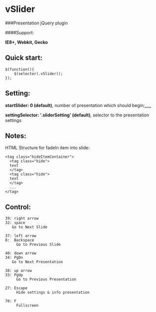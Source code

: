 vSlider
=======

###Presentation jQuery plugin

####Support: 

__IE8+, Webkit, Gecko__

Quick start:
------------
```
$(function(){
	$(selector).vSlider();
});
```

Setting:
--------
__startSlider:   0 (default)__, number of presentation which should begin;␣␣

__settingSelector: '.sliderSetting' (default)__, selector to the presentation settings

Notes:
------
HTML Structure for fadeIn item into slide:
```
<tag class="hideItemContainer">
  <tag class="hide">
  text
  </tag>
  <tag class="hide">
  text
  </tag>
  ...
</tag>
```

Control:
--------
```
39: right arrow
32: space
   Go to Next Slide
   
37: left arrow
8:  Backspace					
	 Go to Previous Slide

40: down arrow
34: PgDn
   Go to Next Presentation

38: up arrow
33: PgUp
	 Go to Previous Presentation
					
27: Escape
	 Hide settings & info presentation
					
70: F 
	 Fullscreen
```
